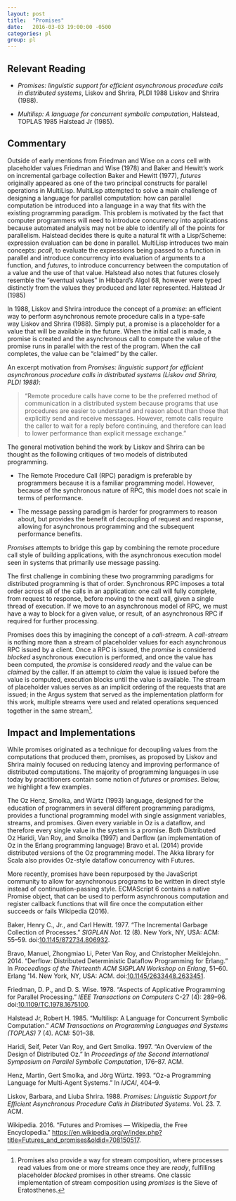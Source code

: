 ```yaml
---
layout: post
title:  "Promises"
date:   2016-03-03 19:00:00 -0500
categories: pl
group: pl
---
```


<h2 id="relevant-reading">Relevant Reading</h2>
<ul>
<li><p><em>Promises: linguistic support for efficient asynchronous procedure calls in distributed systems</em>, Liskov and Shrira, PLDI 1988 <span class="citation">Liskov and Shrira (1988)</span>.</p></li>
<li><p><em>Multilisp: A language for concurrent symbolic computation</em>, Halstead, TOPLAS 1985 <span class="citation">Halstead Jr (1985)</span>.</p></li>
</ul>
<h2 id="commentary">Commentary</h2>
<p>Outside of early mentions from Friedman and Wise on a <em>cons</em> cell with placeholder values <span class="citation">Friedman and Wise (1978)</span> and Baker and Hewitt’s work on incremental garbage collection <span class="citation">Baker and Hewitt (1977)</span>, <em>futures</em> originally appeared as one of the two principal constructs for parallel operations in MultiLisp. MultiLisp attempted to solve a main challenge of designing a language for parallel computation: how can parallel computation be introduced into a language in a way that fits with the existing programming paradigm. This problem is motivated by the fact that computer programmers will need to introduce concurrency into applications because automated analysis may not be able to identify all of the points for parallelism. Halstead decides there is quite a natural fit with a Lisp/Scheme: expression evaluation can be done in parallel. MultiLisp introduces two main concepts: <em>pcall</em>, to evaluate the expressions being passed to a function in parallel and introduce concurrency into evaluation of arguments to a function, and <em>futures</em>, to introduce concurrency between the computation of a value and the use of that value. Halstead also notes that futures closely resemble the “eventual values” in Hibbard’s Algol 68, however were typed distinctly from the values they produced and later represented. <span class="citation">Halstead Jr (1985)</span></p>
<p>In 1988, Liskov and Shrira introduce the concept of a <em>promise</em>: an efficient way to perform asynchronous remote procedure calls in a type-safe way <span class="citation">Liskov and Shrira (1988)</span>. Simply put, a promise is a placeholder for a value that will be available in the future. When the initial call is made, a promise is created and the asynchronous call to compute the value of the promise runs in parallel with the rest of the program. When the call completes, the value can be “claimed“ by the caller.</p>
<p>An excerpt motivation from <em>Promises: linguistic support for efficient asynchronous procedure calls in distributed systems (Liskov and Shrira, PLDI 1988)</em>:</p>
<blockquote>
<p>“Remote procedure calls have come to be the preferred method of communication in a distributed system because programs that use procedures are easier to understand and reason about than those that explicitly send and receive messages. However, remote calls require the caller to wait for a reply before continuing, and therefore can lead to lower performance than explicit message exchange.”</p>
</blockquote>
<p>The general motivation behind the work by Liskov and Shrira can be thought as the following critiques of two models of distributed programming.</p>
<ul>
<li><p>The Remote Procedure Call (RPC) paradigm is preferable by programmers because it is a familiar programming model. However, because of the synchronous nature of RPC, this model does not scale in terms of performance.</p></li>
<li><p>The message passing paradigm is harder for programmers to reason about, but provides the benefit of decoupling of request and response, allowing for asynchronous programming and the subsequent performance benefits.</p></li>
</ul>
<p><em>Promises</em> attempts to bridge this gap by combining the remote procedure call style of building applications, with the asynchronous execution model seen in systems that primarily use message passing.</p>
<p>The first challenge in combining these two programming paradigms for distributed programming is that of order. Synchronous RPC imposes a total order across all of the calls in an application: one call will fully complete, from request to response, before moving to the next call, given a single thread of execution. If we move to an asynchronous model of RPC, we must have a way to block for a given value, or result, of an asynchronous RPC if required for further processing.</p>
<p>Promises does this by imagining the concept of a <em>call-stream</em>. A <em>call-stream</em> is nothing more than a stream of placeholder values for each asynchronous RPC issued by a client. Once a RPC is issued, the <em>promise</em> is considered <em>blocked</em> asynchronous execution is performed, and once the value has been computed, the <em>promise</em> is considered <em>ready</em> and the value can be <em>claimed</em> by the caller. If an attempt to <em>claim</em> the value is issued before the value is computed, execution blocks until the value is available. The stream of placeholder values serves as an implicit ordering of the requests that are issued; in the Argus system that served as the implementation platform for this work, multiple streams were used and related operations sequenced together in the same stream<a href="#fn1" class="footnoteRef" id="fnref1"><sup>1</sup></a>.</p>
<h2 id="impact-and-implementations">Impact and Implementations</h2>
<p>While promises originated as a technique for decoupling values from the computations that produced them, promises, as proposed by Liskov and Shrira mainly focused on reducing latency and improving performance of distributed computations. The majority of programming languages in use today by practitioners contain some notion of <em>futures</em> or <em>promises</em>. Below, we highlight a few examples.</p>
<p>The Oz <span class="citation">Henz, Smolka, and Würtz (1993)</span> language, designed for the education of programmers in several different programming paradigms, provides a functional programming model with single assignment variables, streams, and promises. Given every variable in Oz is a dataflow, and therefore every single value in the system is a promise. Both Distributed Oz <span class="citation">Haridi, Van Roy, and Smolka (1997)</span> and Derflow (an implementation of Oz in the Erlang programming language) <span class="citation">Bravo et al. (2014)</span> provide distributed versions of the Oz programming model. The Akka library for Scala also provides Oz-style dataflow concurrency with Futures.</p>
<p>More recently, promises have been repurposed by the JavaScript community to allow for asynchronous programs to be written in direct style instead of continuation-passing style. ECMAScript 6 contains a native Promise object, that can be used to perform asynchronous computation and register callback functions that will fire once the computation either succeeds or fails <span class="citation">Wikipedia (2016)</span>.</p>
<div id="refs" class="references">
<div id="ref-Baker:1977:IGC:872734.806932">
<p>Baker, Henry C., Jr., and Carl Hewitt. 1977. “The Incremental Garbage Collection of Processes.” <em>SIGPLAN Not.</em> 12 (8). New York, NY, USA: ACM: 55–59. doi:<a href="https://doi.org/10.1145/872734.806932">10.1145/872734.806932</a>.</p>
</div>
<div id="ref-Bravo:2014:DDD:2633448.2633451">
<p>Bravo, Manuel, Zhongmiao Li, Peter Van Roy, and Christopher Meiklejohn. 2014. “Derflow: Distributed Deterministic Dataflow Programming for Erlang.” In <em>Proceedings of the Thirteenth ACM SIGPLAN Workshop on Erlang</em>, 51–60. Erlang ’14. New York, NY, USA: ACM. doi:<a href="https://doi.org/10.1145/2633448.2633451">10.1145/2633448.2633451</a>.</p>
</div>
<div id="ref-1675100">
<p>Friedman, D. P., and D. S. Wise. 1978. “Aspects of Applicative Programming for Parallel Processing.” <em>IEEE Transactions on Computers</em> C-27 (4): 289–96. doi:<a href="https://doi.org/10.1109/TC.1978.1675100">10.1109/TC.1978.1675100</a>.</p>
</div>
<div id="ref-halstead1985multilisp">
<p>Halstead Jr, Robert H. 1985. “Multilisp: A Language for Concurrent Symbolic Computation.” <em>ACM Transactions on Programming Languages and Systems (TOPLAS)</em> 7 (4). ACM: 501–38.</p>
</div>
<div id="ref-haridi1997overview">
<p>Haridi, Seif, Peter Van Roy, and Gert Smolka. 1997. “An Overview of the Design of Distributed Oz.” In <em>Proceedings of the Second International Symposium on Parallel Symbolic Computation</em>, 176–87. ACM.</p>
</div>
<div id="ref-henz1993oz">
<p>Henz, Martin, Gert Smolka, and Jörg Würtz. 1993. “Oz-a Programming Language for Multi-Agent Systems.” In <em>IJCAI</em>, 404–9.</p>
</div>
<div id="ref-liskov1988promises">
<p>Liskov, Barbara, and Liuba Shrira. 1988. <em>Promises: Linguistic Support for Efficient Asynchronous Procedure Calls in Distributed Systems</em>. Vol. 23. 7. ACM.</p>
</div>
<div id="ref-wiki:futures">
<p>Wikipedia. 2016. “Futures and Promises — Wikipedia, the Free Encyclopedia.” <a href="https://en.wikipedia.org/w/index.php?title=Futures_and_promises&amp;oldid=708150517" class="uri">https://en.wikipedia.org/w/index.php?title=Futures_and_promises&amp;oldid=708150517</a>.</p>
</div>
</div>
<div class="footnotes">
<hr />
<ol>
<li id="fn1"><p>Promises also provide a way for stream composition, where processes read values from one or more streams once they are <em>ready</em>, fulfilling placeholder <em>blocked</em> promises in other streams. One classic implementation of stream composition using <em>promises</em> is the Sieve of Eratosthenes.<a href="#fnref1">↩</a></p></li>
</ol>
</div>
